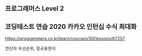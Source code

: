 ## 프로그래머스 Level 2

## 코딩테스트 연습 2020 카카오 인턴십 수식 최대화

https://programmers.co.kr/learn/courses/30/lessons/67257

연산자 우선순위, 정규표현식
